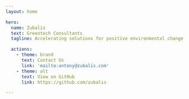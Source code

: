 ```yaml
---
layout: home

hero:
  name: Zubalis
  text: Greentech Consultants
  tagline: Accelerating solutions for positive environmental change

  actions:
    - theme: brand
      text: Contact Us
      link: 'mailto:antony@zubalis.com'
    - theme: alt
      text: View on GitHub
      link: https://github.com/zubalis

---
```

